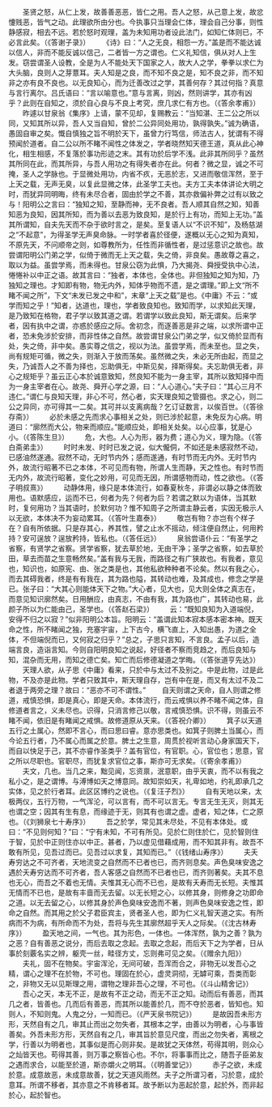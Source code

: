 <!-- { "loadSidebar": true } -->
　　圣贤之怒，从仁上发，故善善恶恶，皆仁之用。吾人之怒，从己意上发，故忿懥贱恶，皆气之动。此理欲所由分也。今执事只当理会仁体，理会自己分事，则性静感寂，相去不远。若於怒时观理，盖为未知用功者设此法门，如知仁体则已，不必言此矣。（《答谢子录》）
　　《诗》曰：“人之无良，相怨一方。”盖是而不能达诚以信人，非而不能反诚以信己，二者皆一方之谓也。仁义礼知信，俱从对人上生发。窃尝谓圣人设教，全是为人不能处天下国家之人，故大人之学，拳拳以求仁为大头脑，良则人之芽薏耳。夫人知是之良，而不知不良之是，知不良之非，而不知非之亦有良不良也。以无良知心，而为迁善改过之学，其善何存？其过何指？真意与言行离尔。吕氏语曰：“言以喻意也。”意与言离，则凶，然则讲学，其亦有凶乎？此则在自知之，须於自心良与不良上考究，庶几求仁有方也。（《答余孝甫》）
　　昨遽以甘泉翁《集序》上请，蒙不见却，复赐教云：“当知湛、王二公之所以同，又知其所以异，吾人又当自知，曾於二公异同处用功，孰得孰失。”诚为确语，愚固自审之矣。慨自慎独之旨不明於天下，虽曾力行笃信，师法古人，犹谓有不得预闻於道者。自二公以所不睹不闻性之体发之，学者晓然知天德王道，真从此心神化，相生相感，不复落於事功形迹之末。其有功於后学不浅。此非其所同乎？虽然其所同在此，而其所异，与吾人用功之有得失者亦在此。何者？微之显，诚之不可掩，圣人之学脉也。于显微处用功，内省不疚，无恶於志，又进而敬信浑然，至于上天之载，无声无臭，以复此显微之体，此圣学工夫也。夫方工夫本体讲论大明之时，而犹异同明晦，终有未尽合者，固由於学之不善，其亦救偏补弊之过有以致之与！阳明公之言曰：“独知之知，至静而神，无不良者。吾人顺其自然之知，知善知恶为良知，因其所知，而为善以去恶为致良知，是於行上有功，而知上无功。”盖其所谓知，自夫先天而不杂于欲时言之，是矣。至复语人以“不识不知”，及杨慈湖之“不起意”，为得圣学无声臭命脉。一时学者喜於径便，遂概以无心之知为真知，不原先天，不问顺帝之则，如尊教所为，任性而非循性者，是过惩意识之故也。故尝谓阳明公门弟之学，似倚于微而无上天之载，失之倚，非良矣。愚故尊之喜之，取以为益。虽尝学焉，而未得也。甘泉公窃为此惧，乃大揭尧、舜授受执中心法，惓惓补以中正之语。故其言曰：“独者，本体也，全体也。非但独知之知为知，乃独知之理也。才知即有物，物无内外，知体乎物而不遗，是之谓理。”即上文“所不睹不闻之所”，下文“未发已发之中和”，末章“上天之载”是也。《中庸》不云：“或学而知之乎！”知者，达道也，理也，学者致良知也。致知而学，以求知此天理，是乃致知在格物，君子学以致其道之谓。若谓学以致此良知，斯无谓矣。后来学者，因有执中之谓，亦惑於感应之际。舍初念，而逐善恶是非之端，以求所谓中正者，恐未免涉於安排，而非性体之自然。故尝谓甘泉公门弟之学，似又倚於显而有处，失之倚，非中矣。愚实尊之信之，视以为法。虽尝学焉，而未至也。显之失，尚有规矩可循，微之失，则渐入于放而荡矣。虽然微之失，未必无所由起，而显之失，乃诚吾人之不善为择也，忘助俱无，中斯见矣，择斯得矣。夫忘助俱无者，非心之规矩乎？虽云正心本於诚意致知，然良知不能为一身主宰，其所以致知择中而为一身主宰者在心。故尧、舜开心学之源，曰：“人心道心。”夫子曰：“其心三月不违仁。”谓仁与良知天理，非心不可，然心者，实天理良知之管摄也。求之心，则二公之异同，亦可得其一二矣。其可并以支离病哉？乞订证数言，以俟百世。（《答徐存斋》）
　　必於未感之先而求心事相关之处，则已涉於起意，未免反为心病。明道曰：“廓然而大公，物来而顺应。”能顺应处，即相关处矣。以心应事，犹是心小。（《答陈生旦》）
　　危，大也。人心为形，器为费；道心为义，理为隐。（《答白斋弟圭》）
　　时时未发、时时已发之说，似大儱侗，不如还是未感寂然不动，已感油然遂通。寂然不动，无时节内外；感而遂通，有时节而无内外。无时节内外，故流行昭著不已之本体，不可见而有物，所谓人生而静，天之性也。有时节而无内外，故流行昭著，变化之妙用，可见而无因，所谓感物而动，性之欲也。（《答子明叔熹》）
　　动静体用，缘只是本体流行，如春夏秋冬，非谓必以静之体而致用也。语默感应，运而不已，何者为先？何者为后？若谓之默以为语体，当其默时，复何用功？当其语时，於默何功？惟不知周子之所谓主静云者，实因无极示人以无欲，本体决不为妄动累耳。（《答叶生嘉泰》）
　　敬岂有物？亦岂有个样子在？自有所依据。只是存其心，养其性，譬之止水不摇动，倾注便自然止，何用矜持？安可逞放？逞放矜持，皆私也。（《答任远》）
　　泉翁尝语仆云：“有圣学之省察，有贤学之省察。贤学省察，犹去草於地，无由干净；圣学之省察，如去草於田，草去而苗之生意畅然矣。”盖有我与无我，而路径之有广狭故也。有我者，意见也，知识也，如原宪、由、张之类是也，其他私欲种种者不论矣。然以有我之心，而去其碍我者，终是有有我在，其为路也隘，其转动也难，及其成也，修念之学是已。张子曰：“大其心则能体天下之物。”大心者，见大也，见大则全体之真志在，而意见知识廓然矣。日用酬应，由真志，不由有我，其为路也广，其转动也易，此颜子所以为仁能由己，圣学也。（《答赵石梁》）
　　云：“既知良知为入道端倪，安得不归之以寂？”似非阳明公本旨。阳明云：“盖谓此知本寂本感本密本神。既天命之性，所不睹闻之独，充塞宇宙，上下古今，横飞直上，入知出愚，为道之全体，不但端倪而已，又何寂之归乎？”总之，子思只言知，不言良。孟子以后，造端言良，造诣言知。今则自阳明良知之说起，好径者不察而竞趋之，而后良知与知，混杂而无用，而知之德亡矣。知亡而后修德凝道之学晦。（《答张道亨先达》）
　　天理人欲，从子思《中庸》看来，只於中与太过不及别之。中是此物，过是此物，不及亦是此物。学者只致其中，斯天理自存，岂有中在是，而又有太过不及二者退于两旁之理？故曰：“恶亦不可不谓性。”
　　自天则谓之天命，自人则谓之修道，戒慎恐惧，即是真心，即是天命。本体流行，而云戒惧以养不睹不闻之体，自修道者言之，义未尽也。识得，只消言修己以敬，言戒慎恐惧。识不得，则虽云不睹不闻，依旧是有睹闻之戒惧。故修道原从天来。（《答祝介卿》）
　　箕子以天道五行之土属心，然即不言心，而曰思曰睿。意亦思类也。如箕子则脾土当属心，而今论五行者，乃不属心而属之於意。脾土之生意，周贯於视听言动心身家国天下，而自以快足于己，其不亦睿作圣类乎？盖有官位，有官职。心，官位也；思意，官之所以尽职也。官职尽，而犹复求官位之事，斯亦可无求矣。（《寄余孝甫》）
　　夫文，几也。当几之来，黜见闻，忘资禀，泯意职，由乎天衷，而不以有我之私小之，是之谓博。与溥博如天之博意同。故知崇如天，礼卑如地，约礼即承几之实体，见之於行者耳。此区区博约之说也。（《复汪子烈》）
　　自有天地以来，太极两仪，五行万物，一气浑沦，可以言有，而不可以言无。专言无生无灭，则其无也谓之空；因其有生有息，而缘迹于无，则其有也谓之虚。虚者，知之体，仁之原也。（《刘狮泉七十寿序》）
　　吾之於学，常见其未尽处，不见有本体处。或曰：“不见则何知？”曰：“宁有未知，不可有所见。见於仁则住於仁，见於智则住于智，见於中正则住亦以中正。甚者，乃以虚见借藉成用，而不知其非有。故吾不敢有所见，见吾过而已。见吾过以求复，其知而已。”（《钱绪山寿序》）
　　夫夭寿穷达之不可齐者，天地流变之自然而不已者也已，而齐则息矣。声色臭味安逸之遇於夭寿穷达而不可齐者，吾人客感之自然而不已者也已，而齐则著矣。夫其不息也无心，而吾之不着也无情。夫惟其无心而不已也，是故有夭寿而无长短。夫惟其无情而不已也，是故有丰啬而无去留。以无长短之心，以修其身，则修身之功即命之道。以无去留之心，以修其身於声色臭味安逸而不著，则声色臭味安逸之性，即命之自然。而其用之於父子君臣宾主，贤者圣人也，即为仁义礼智天道之实。有所病而不为病，有所命而不为处，吾将与先生其廓然超乎天人之际矣。（《沈古林寿序》）
　　盈天地之间，一气也。其为形色，一体也。一体浑然，孰为之善？孰为之恶？自有善恶之说分，而后去取之念起。去取之念起，而后天下之为学者，日从事於刻覈名实之辨，躯壳一丝，畦径方丈，忘则弗可见之矣。（《赠余九阳》）
　　夫礼，固不在物矣。宇宙浑沦，无间可破，吾浑而合之，非物无以发吾心之精，谓心之理不在於物，不可也。理固在於心，虚灵洞彻，无罅可乘，吾类而彰之，非物又无以见斯理之用，谓物之理非吾心之理，不可也。（《斗山精舍记》）
　　吾心之天，本无不正，是故有不正之动，而无不正之知。动而后有善恶，而其几之者，皆善也。几而后有善恶，而其所以能善於几，而不夺於恶者，皆知也。知则人，不知则鬼。人鬼之分，一知而已。（《严天泉书院记》）
　　是故因吾未形方形，天然自有之几，审其止而出之勿失者，其根本之学，由善以为明者，心与事皆善矣。外吾未形方形，天然自有之几，审其旨於意见尺度，而出之勿失者，离根之学，行善以为明者也，其事似是而心则非矣。是故犹之天体然，苟得其明，则众心之灿皆天也。苟得其善，则万事之察皆心也。不尔，将事事而比之，随吾子臣弟友之遇而求合，以能至於道，斯亦爝火之明耳。（《明善堂记》）
　　赤子之欲，未成於意。成意故恶，未成意故善，犹之天道风雨然。夫子之所谓习者，习於意，成於意耳。所谓不移者，其亦意之不肯移者耳。故予断以为恶起於意，起於外，而非起於心，起於智也。
